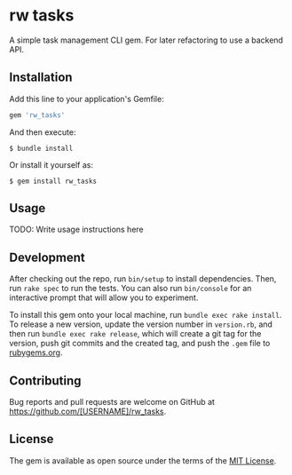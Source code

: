# rw tasks

A simple task management CLI gem. For later refactoring to use a backend API.

## Installation

Add this line to your application's Gemfile:

```ruby
gem 'rw_tasks'
```

And then execute:

    $ bundle install

Or install it yourself as:

    $ gem install rw_tasks

## Usage

TODO: Write usage instructions here

## Development

After checking out the repo, run `bin/setup` to install dependencies. Then, run `rake spec` to run the tests. You can also run `bin/console` for an interactive prompt that will allow you to experiment.

To install this gem onto your local machine, run `bundle exec rake install`. To release a new version, update the version number in `version.rb`, and then run `bundle exec rake release`, which will create a git tag for the version, push git commits and the created tag, and push the `.gem` file to [rubygems.org](https://rubygems.org).

## Contributing

Bug reports and pull requests are welcome on GitHub at https://github.com/[USERNAME]/rw_tasks.

## License

The gem is available as open source under the terms of the [MIT License](https://opensource.org/licenses/MIT).
